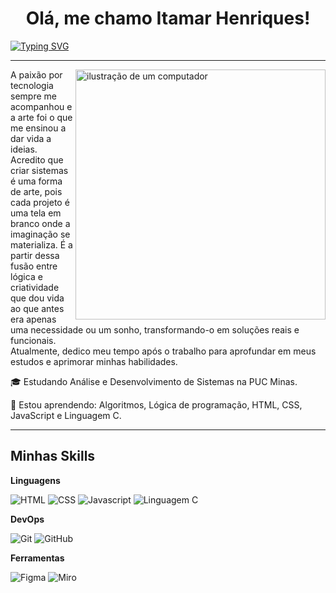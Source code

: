 <h1 align="center">Olá, me chamo Itamar Henriques!</h1>

[![Typing SVG](https://readme-typing-svg.demolab.com?font=Fira+Code&weight=500&size=24&pause=1000&color=F7F7F7&center=true&vCenter=true&width=1100&lines=Seja+bem+vindo+ao+meu+GitHub!+%E0%B8%85%E2%81%A0%5E%E2%81%A0%E2%80%A2%E2%81%A0%EF%BB%8C%E2%81%A0%E2%80%A2%E2%81%A0%5E%E2%81%A0%E0%B8%85)](https://git.io/typing-svg)

---

<img src="https://raw.githubusercontent.com/MicaelliMedeiros/micaellimedeiros/master/image/computer-illustration.png" alt="ilustração de um computador" min-width="400px" max-width="400px" width="400px" align="right">

<p align="left"> 
  A paixão por tecnologia sempre me acompanhou e a arte foi o que me ensinou a dar vida a ideias. Acredito que criar sistemas é uma forma de arte, pois cada projeto é uma tela em branco onde a imaginação se materializa. É a partir dessa fusão entre lógica e criatividade que dou vida ao que antes era apenas uma necessidade ou um sonho, transformando-o em soluções reais e funcionais.<br>
  Atualmente, dedico meu tempo após o trabalho para aprofundar em meus estudos e aprimorar minhas habilidades.
</p>

<p align="left">
 🎓 Estudando Análise e Desenvolvimento de Sistemas na PUC Minas.
</p>

<p align="left">
  🌱 Estou aprendendo: Algoritmos, Lógica de programação, HTML, CSS, JavaScript e Linguagem C.
</p>

---

## Minhas Skills

**Linguagens**

<img src="https://img.shields.io/badge/HTML5-E34F26.svg?style=for-the-badge&logo=HTML5&logoColor=white" alt="HTML"> <img src="https://img.shields.io/badge/CSS-663399.svg?style=for-the-badge&logo=CSS&logoColor=white " alt="CSS " >
<img src="https://img.shields.io/badge/JavaScript-F7DF1E.svg?style=for-the-badge&logo=JavaScript&logoColor=black " alt="Javascript ">
<img src="https://img.shields.io/badge/C-A8B9CC.svg?style=for-the-badge&logo=C&logoColor=black " alt="Linguagem C" >

<!--
**Utilidades**

<img src=" " alt=" " >
<img src=" " alt=" " >
<img src=" " alt=" " >

-->

**DevOps**

<img src="https://img.shields.io/badge/Git-F05032.svg?style=for-the-badge&logo=Git&logoColor=white " alt="Git" > <img src="https://img.shields.io/badge/GitHub-181717.svg?style=for-the-badge&logo=GitHub&logoColor=white " alt="GitHub" >


**Ferramentas**

<img src="https://img.shields.io/badge/Figma-F24E1E.svg?style=for-the-badge&logo=Figma&logoColor=white" alt="Figma" > <img src="https://img.shields.io/badge/Miro-050038.svg?style=for-the-badge&logo=Miro&logoColor=white " alt="Miro" >


<br/>



